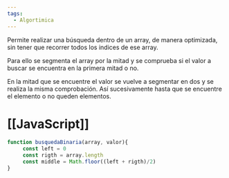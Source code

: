 ```yaml
---
tags:
  - Algortimica
---
```

Permite realizar una búsqueda dentro de un array, de manera optimizada, sin tener que recorrer todos los indices de ese array.

Para ello se segmenta el array por la mitad y se comprueba si el valor a buscar se encuentra en la primera mitad o no.

En la mitad que se encuentre el valor se vuelve a segmentar en dos y se realiza la misma comprobación. Así sucesivamente hasta que se encuentre el elemento o no queden elementos.
# [[JavaScript]]
```javascript
function busquedaBinaria(array, valor){
	 const left = 0
	 const rigth = array.length
	 const middle = Math.floor((left + rigth)/2)
}
```